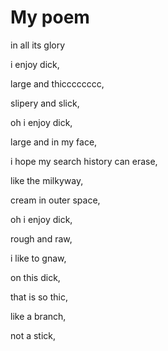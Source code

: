<h1> My poem </h1> 
<p> in all its glory </p> 

<p>i enjoy dick,<br>   

large and thicccccccc, <br>

slipery and slick, <br>

oh i enjoy dick, <br>

large and in my face, <br>  

i hope my search history can erase,<br>

like the milkyway, <br>

cream in outer space,<br>

oh i enjoy dick, <br>

rough and raw,<br> 

i like to gnaw,<br> 

on this dick, <br>

that is so thic, <br>

like a branch,<br>

not a stick,</p> 
